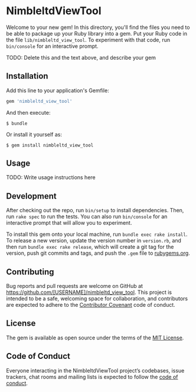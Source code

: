 # NimbleltdViewTool

Welcome to your new gem! In this directory, you'll find the files you need to be able to package up your Ruby library into a gem. Put your Ruby code in the file `lib/nimbleltd_view_tool`. To experiment with that code, run `bin/console` for an interactive prompt.

TODO: Delete this and the text above, and describe your gem

## Installation

Add this line to your application's Gemfile:

```ruby
gem 'nimbleltd_view_tool'
```

And then execute:

    $ bundle

Or install it yourself as:

    $ gem install nimbleltd_view_tool

## Usage

TODO: Write usage instructions here

## Development

After checking out the repo, run `bin/setup` to install dependencies. Then, run `rake spec` to run the tests. You can also run `bin/console` for an interactive prompt that will allow you to experiment.

To install this gem onto your local machine, run `bundle exec rake install`. To release a new version, update the version number in `version.rb`, and then run `bundle exec rake release`, which will create a git tag for the version, push git commits and tags, and push the `.gem` file to [rubygems.org](https://rubygems.org).

## Contributing

Bug reports and pull requests are welcome on GitHub at https://github.com/[USERNAME]/nimbleltd_view_tool. This project is intended to be a safe, welcoming space for collaboration, and contributors are expected to adhere to the [Contributor Covenant](http://contributor-covenant.org) code of conduct.

## License

The gem is available as open source under the terms of the [MIT License](https://opensource.org/licenses/MIT).

## Code of Conduct

Everyone interacting in the NimbleltdViewTool project’s codebases, issue trackers, chat rooms and mailing lists is expected to follow the [code of conduct](https://github.com/[USERNAME]/nimbleltd_view_tool/blob/master/CODE_OF_CONDUCT.md).

